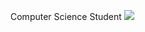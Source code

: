 Computer Science Student
![](https://komarev.com/ghpvc/?username=ethanclawsie&color=red&style=flat-square)
